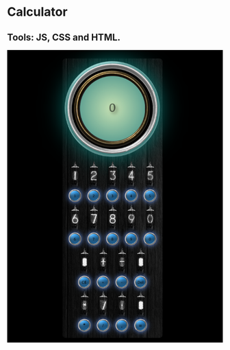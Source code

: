 # Calculator
## Tools: JS, CSS and HTML.

![Image of Calculator](https://github.com/BojoZahariev/Calculator/blob/master/images/CaptureCalculator.PNG)
